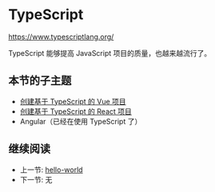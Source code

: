 # TypeScript

<https://www.typescriptlang.org/>

TypeScript 能够提高 JavaScript 项目的质量，也越来越流行了。

## 本节的子主题

+ [创建基于 TypeScript 的 Vue 项目](./vue.md)
+ [创建基于 TypeScript 的 React 项目](./react.md)
+ Angular（已经在使用 TypeScript 了）

## 继续阅读

+ 上一节: [hello-world](../hello-world/readme.md)
+ 下一节: 无
